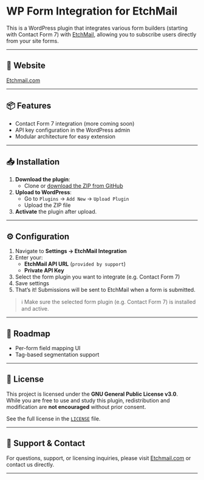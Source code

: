 # WP Form Integration for EtchMail

This is a WordPress plugin that integrates various form builders (starting with Contact Form 7) with [EtchMail](https://etchmail.com), allowing you to subscribe users directly from your site forms.

---

## 🔗 Website
[Etchmail.com](https://etchmail.com)

---

## 📦 Features

- Contact Form 7 integration (more coming soon)
- API key configuration in the WordPress admin
- Modular architecture for easy extension

---

## 📥 Installation

1. **Download the plugin**:
   - Clone or [download the ZIP from GitHub](https://github.com/Etchmail/wp-form-integration/)
2. **Upload to WordPress**:
   - Go to `Plugins` → `Add New` → `Upload Plugin`
   - Upload the ZIP file
3. **Activate** the plugin after upload.

---

## ⚙️ Configuration

1. Navigate to **Settings → EtchMail Integration**
2. Enter your:
   - **EtchMail API URL** (`provided by support`)
   - **Private API Key**
3. Select the form plugin you want to integrate (e.g. Contact Form 7)
4. Save settings
5. That’s it! Submissions will be sent to EtchMail when a form is submitted.

> ℹ️ Make sure the selected form plugin (e.g. Contact Form 7) is installed and active.

---

## 🚧 Roadmap

- Per-form field mapping UI
- Tag-based segmentation support

---

## 📝 License

This project is licensed under the **GNU General Public License v3.0**.  
While you are free to use and study this plugin, redistribution and modification are **not encouraged** without prior consent.

See the full license in the [`LICENSE`](LICENSE) file.

---

## 🤝 Support & Contact

For questions, support, or licensing inquiries, please visit [Etchmail.com](https://etchmail.com/contact) or contact us directly.

---
